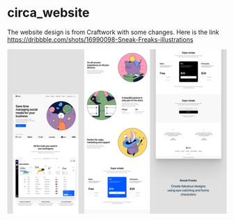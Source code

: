 # circa_website

The website design is from  Craftwork with some changes. Here is the link https://dribbble.com/shots/16990098-Sneak-Freaks-illustrations

![circa website](/preview.webp)
